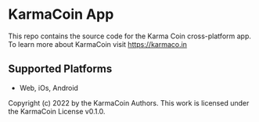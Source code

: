 # KarmaCoin App

This repo contains the source code for the Karma Coin cross-platform app.
To learn more about KarmaCoin visit https://karmaco.in

## Supported Platforms
- Web, iOs, Android


Copyright (c) 2022 by the KarmaCoin Authors. This work is licensed under the KarmaCoin License v0.1.0.


